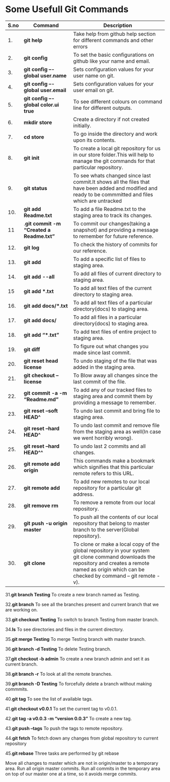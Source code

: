  # Some Usefull Git Commands
|S.no| Command| Description|
|---|-----|------|
|1.|**git help**|Take help from github help section for different commands and other errors| 
|2.|**git config**|To set the basic configurations on github like your name and email.| 
|3.|**git config –-global user.name**|Sets configuration values for your user name on git.| 
|4.|**git config –-global user.email**| Sets configuration values for your user email on git.| 
|5.|**git config –-global color.ui true**|To see different colours on command line for different outputs.| 
|6.|**mkdir store**|Create a directory if not created initially.| 
|7.|**cd store**|To go inside the directory and work upon its contents.| 
|8.|**git init**|To create a local git repository for us in our store folder.This will help to manage the git commands for that particular repository.| 
|9.|**git status**|To see whats changed since last commit.It shows all the files that have been added and modified and ready to be commmitted and files which are untracked |
|10.|**git add Readme.txt**|To add a file Readme.txt to the staging area to track its changes. |
|11|.**git commit -m “Created a Readme.txt”**|To commit our changes(taking a snapshot) and providing a message to remember for future reference. |
|12.|**git log**|To check the history of commits for our reference. |
|13.|**git add**|To add a specific list of files to staging area. |
|14.|**git add --all**|To add all files of current directory to staging area. |
|15| **git add \*.txt**|To add all text files of the current directory to staging area.|  
|16.|**git add docs/*.txt**|To add all text files of a particular directory(docs) to staging area. |
|17.|**git add docs/**|To add all files in a particular directory(docs) to staging area. |
|18.|**git add “*.txt”**|To add text files of entire project to staging area. |
|19.|**git diff**|To figure out what changes you made since last commit. |
|20.|**git reset head license**|To undo staging of the file that was added in the staging area. |
|21.|**git checkout –license**|To Blow away all changes since the last commit of the file. |
|22.|**git commit -a -m “Readme.md”**|To add any of our tracked files to staging area and commit them by providing a message to remember. |
|23.|**git reset –soft HEAD^**|To undo last commit and bring file to staging area. |
|24.|**git reset –hard HEAD^**|To undo last commit and remove file from the staging area as well(In case we went horribly wrong). |
|25.|**git reset –hard HEAD^^**|To undo last 2 commits and all changes. |
|26.|**git remote add origin**|This commands make a bookmark which signifies that this particular remote refers to this URL. |
|27.|**git remote add <address>**|To add new remotes to our local repository for a particular git address. |
|28.|**git remove rm**|To remove a remote from our local repository. |
|29.|**git push -u origin master**|To push all the contents of our local repository that belong to master branch to the server(Global repository). |
|30.|**git clone**|To clone or make a local copy of the global repository in your system <br/>git clone command downloads the repository and creates a remote named as origin which can be checked by command – git remote -v). |
 

31.**git branch Testing**
To create a new branch named as Testing. 
 

32.**git branch**
To see all the branches present and current branch that we are working on. 
 

33.**git checkout Testing**
To switch to branch Testing from master branch. 
 

34.**ls**
To see directories and files in the current directory. 
 

35.**git merge Testing**
To merge Testing branch with master branch. 
 

36.**git branch -d Testing**
To delete Testing branch. 
 

37.**git checkout -b admin**
To create a new branch admin and set it as current branch. 
 

38.**git branch -r**
To look at all the remote branches. 
 

39.**git branch -D Testing**
To forcefully delete a branch without making commmits. 
 

40.**git tag**
To see the list of available tags. 
 

41.**git checkout v0.0.1**
To set the current tag to v0.0.1. 
 

42.**git tag -a v0.0.3 -m “version 0.0.3”**
To create a new tag. 
 

43.**git push –tags**
To push the tags to remote repository. 
 

44.**git fetch**
To fetch down any changes from global repository to current repository 
 

45.**git rebase**
Three tasks are performed by git rebase 
 

Move all changes to master which are not in origin/master to a temporary area.
Run all origin master commits.
Run all commits in the temporary area on top of our master one at a time, so it avoids merge commits.
